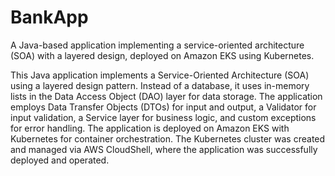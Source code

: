 # BankApp
A Java-based application implementing a service-oriented architecture (SOA) with a layered design, deployed on Amazon EKS using Kubernetes.

This Java application implements a Service-Oriented Architecture (SOA) using a layered design pattern. Instead of a database, it uses in-memory lists in the Data Access Object (DAO) layer for data storage. The application employs Data Transfer Objects (DTOs) for input and output, a Validator for input validation, a Service layer for business logic, and custom exceptions for error handling. The application is deployed on Amazon EKS with Kubernetes for container orchestration. The Kubernetes cluster was created and managed via AWS CloudShell, where the application was successfully deployed and operated.
